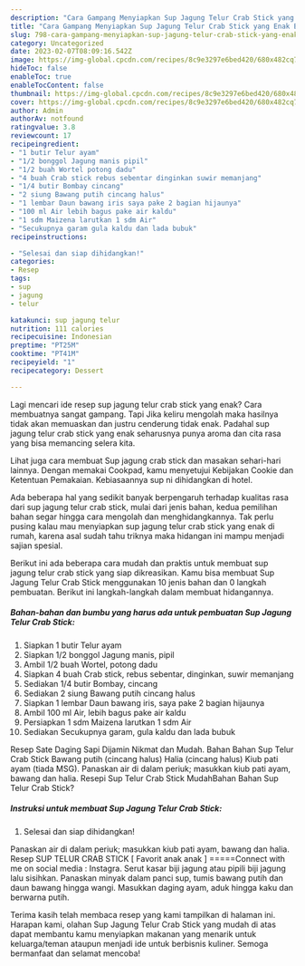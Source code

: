 ```yaml
---
description: "Cara Gampang Menyiapkan Sup Jagung Telur Crab Stick yang Enak Banget "
title: "Cara Gampang Menyiapkan Sup Jagung Telur Crab Stick yang Enak Banget "
slug: 798-cara-gampang-menyiapkan-sup-jagung-telur-crab-stick-yang-enak-banget
category: Uncategorized
date: 2023-02-07T08:09:16.542Z
image: https://img-global.cpcdn.com/recipes/8c9e3297e6bed420/680x482cq70/sup-jagung-telur-crab-stick-foto-resep-utama.jpg
hideToc: false
enableToc: true
enableTocContent: false
thumbnail: https://img-global.cpcdn.com/recipes/8c9e3297e6bed420/680x482cq70/sup-jagung-telur-crab-stick-foto-resep-utama.jpg
cover: https://img-global.cpcdn.com/recipes/8c9e3297e6bed420/680x482cq70/sup-jagung-telur-crab-stick-foto-resep-utama.jpg
author: Admin
authorAv: notfound
ratingvalue: 3.8
reviewcount: 17
recipeingredient:
- "1 butir Telur ayam"
- "1/2 bonggol Jagung manis pipil"
- "1/2 buah Wortel potong dadu"
- "4 buah Crab stick rebus sebentar dinginkan suwir memanjang"
- "1/4 butir Bombay cincang"
- "2 siung Bawang putih cincang halus"
- "1 lembar Daun bawang iris saya pake 2 bagian hijaunya"
- "100 ml Air lebih bagus pake air kaldu"
- "1 sdm Maizena larutkan 1 sdm Air"
- "Secukupnya garam gula kaldu dan lada bubuk"
recipeinstructions:

- "Selesai dan siap dihidangkan!"
categories:
- Resep
tags:
- sup
- jagung
- telur

katakunci: sup jagung telur 
nutrition: 111 calories
recipecuisine: Indonesian
preptime: "PT25M"
cooktime: "PT41M"
recipeyield: "1"
recipecategory: Dessert

---
```



Lagi mencari ide resep sup jagung telur crab stick yang enak? Cara membuatnya sangat gampang. Tapi Jika keliru mengolah maka hasilnya tidak akan memuaskan dan justru cenderung tidak enak. Padahal sup jagung telur crab stick yang enak seharusnya punya aroma dan cita rasa yang bisa memancing selera kita.


Lihat juga cara membuat Sup jagung crab stick dan masakan sehari-hari lainnya. Dengan memakai Cookpad, kamu menyetujui Kebijakan Cookie dan Ketentuan Pemakaian. Kebiasaannya sup ni dihidangkan di hotel.

Ada beberapa hal yang sedikit banyak berpengaruh terhadap kualitas rasa dari sup jagung telur crab stick, mulai dari jenis bahan, kedua pemilihan bahan segar hingga cara mengolah dan menghidangkannya. Tak perlu pusing kalau mau menyiapkan sup jagung telur crab stick yang enak di rumah, karena asal sudah tahu triknya maka hidangan ini mampu menjadi sajian spesial.


Berikut ini ada beberapa cara mudah dan praktis untuk membuat sup jagung telur crab stick yang siap dikreasikan. Kamu bisa membuat Sup Jagung Telur Crab Stick menggunakan 10 jenis bahan dan 0 langkah pembuatan. Berikut ini langkah-langkah dalam membuat hidangannya.

<!--inarticleads1-->

##### Bahan-bahan dan bumbu yang harus ada untuk pembuatan Sup Jagung Telur Crab Stick:

1. Siapkan 1 butir Telur ayam
1. Siapkan 1/2 bonggol Jagung manis, pipil
1. Ambil 1/2 buah Wortel, potong dadu
1. Siapkan 4 buah Crab stick, rebus sebentar, dinginkan, suwir memanjang
1. Sediakan 1/4 butir Bombay, cincang
1. Sediakan 2 siung Bawang putih cincang halus
1. Siapkan 1 lembar Daun bawang iris, saya pake 2 bagian hijaunya
1. Ambil 100 ml Air, lebih bagus pake air kaldu
1. Persiapkan 1 sdm Maizena larutkan 1 sdm Air
1. Sediakan Secukupnya garam, gula kaldu dan lada bubuk


Resep Sate Daging Sapi Dijamin Nikmat dan Mudah. Bahan Bahan Sup Telur Crab Stick Bawang putih (cincang halus) Halia (cincang halus) Kiub pati ayam (tiada MSG). Panaskan air di dalam periuk; masukkan kiub pati ayam, bawang dan halia. Resepi Sup Telur Crab Stick MudahBahan Bahan Sup Telur Crab Stick? 

<!--inarticleads2-->

##### Instruksi untuk membuat Sup Jagung Telur Crab Stick:


1. Selesai dan siap dihidangkan!

Panaskan air di dalam periuk; masukkan kiub pati ayam, bawang dan halia. Resep SUP TELUR CRAB STICK [ Favorit anak anak ] =====Connect with me on social media : Instagra. Serut kasar biji jagung atau pipili biji jagung lalu sisihkan. Panaskan minyak dalam panci sup, tumis bawang putih dan daun bawang hingga wangi. Masukkan daging ayam, aduk hingga kaku dan berwarna putih. 

Terima kasih telah membaca resep yang kami tampilkan di halaman ini. Harapan kami, olahan Sup Jagung Telur Crab Stick yang mudah di atas dapat membantu kamu menyiapkan makanan yang menarik untuk keluarga/teman ataupun menjadi ide untuk berbisnis kuliner. Semoga bermanfaat dan selamat mencoba!
